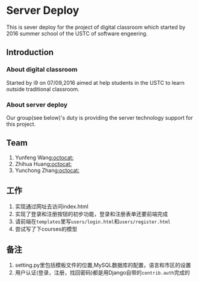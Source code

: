 # Server Deploy
This is sever deploy for the project of digital classroom which started by 2016 summer school of the USTC of software engeering.

## Introduction
### About digital classroom
Started by i9 on 07/09,2016 aimed at help students in the USTC to learn outside traditional classroom.

### About server deploy
Our group(see below)'s duty is providing the server technology support for this project.

## Team
1. Yunfeng Wang[:octocat:](https://github.com/vra)
2. Zhihua Huang[:octocat:](https://github.com/hzh8311)
3. Yunchong Zhang[:octocat:](https://github.com/Cobbyzhang)

## 工作
1. 实现通过网址去访问index.html
2. 实现了登录和注册按钮的初步功能，登录和注册表单还要前端完成
3. 请前端在`templates`里写`users/login.html`和`users/register.html`
4. 尝试写了下courses的模型

## 备注
1. setting.py里包括模板文件的位置,MySQL数据库的配置，语言和市区的设置
2. 用户认证(登录，注册，找回密码)都是用Django自带的`contrib.auth`完成的
